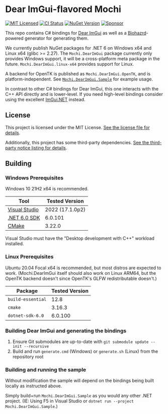 # Dear ImGui-flavored Mochi

[![MIT Licensed](https://img.shields.io/github/license/mochilibraries/mochi.dearimgui?style=flat-square)](LICENSE.txt)
[![CI Status](https://img.shields.io/github/workflow/status/mochilibraries/mochi.dearimgui/Mochi.DearImGui/main?style=flat-square&label=CI)](https://github.com/MochiLibraries/Mochi.DearImGui/actions?query=workflow%3AMochi.DearImGui+branch%3Amain)
[![NuGet Version](https://img.shields.io/nuget/v/Mochi.DearImGui?style=flat-square)](https://www.nuget.org/packages/Mochi.DearImGui/)
[![Sponsor](https://img.shields.io/badge/sponsor-%E2%9D%A4-lightgrey?logo=github&style=flat-square)](https://github.com/sponsors/PathogenDavid)

This repo contains C# bindings for [Dear ImGui](https://github.com/ocornut/imgui/) as well as a [Biohazrd](https://github.com/MochiLibraries/Biohazrd)-powered generator for generating them.

We currently publish NuGet packages for .NET 6 on Windows x64 and Linux x64 (glibc >= 2.27). The `Mochi.DearImGui` package currently only provides Windows support, it will be a cross-platform meta package in the future. `Mochi.DearImGui.linux-x64` provides support for Linux.

A backend for OpenTK is published as `Mochi.DearImGui.OpenTK`, and is platform-independent. See [`Mochi.DearImGui.Sample`](Mochi.DearImGui.Sample/Program.cs) for example usage.

In contrast to other C# bindings for Dear ImGui, this one interacts with the C++ API directly and is lower-level. If you need high-level bindings consider using the excellent [ImGui.NET](https://github.com/mellinoe/ImGui.NET) instead.

## License

This project is licensed under the MIT License. [See the license file for details](LICENSE.txt).

Additionally, this project has some third-party dependencies. [See the third-party notice listing for details](THIRD-PARTY-NOTICES.md).

## Building

### Windows Prerequisites

Windows 10 21H2 x64 is recommended.

Tool | Tested Version
-----|--------------------
[Visual Studio](https://visualstudio.microsoft.com/vs/) | 2022 (17.1.0p2)
[.NET 6.0 SDK](http://dot.net/) | 6.0.101
[CMake](https://cmake.org/) | 3.22.0

Visual Studio must have the "Desktop development with C++" workload installed.

### Linux Prerequisites

Ubuntu 20.04 Focal x64 is recommended, but most distros are expected to work. (Mochi.DearImGui itself should also work on Linux ARM64, but the OpenTK backend doesn't since OpenTK's GLFW redistributable doesn't.)

Package | Tested Version
--------|--------------------
`build-essential` | 12.8
`cmake` | 3.16.3
`dotnet-sdk-6.0` | 6.0.100

### Building Dear ImGui and generating the bindings

1. Ensure Git submodules are up-to-date with `git submodule update --init --recursive`
2. Build and run `generate.cmd` (Windows) or `generate.sh` (Linux) from the repository root

### Building and running the sample

Without modification the sample will depend on the bindings being built locally as instructed above.

Simply build+run `Mochi.DearImGui.Sample` as you would any other .NET project. (IE: Using F5 in Visual Studio or `dotnet run --project Mochi.DearImGui.Sample`.)
